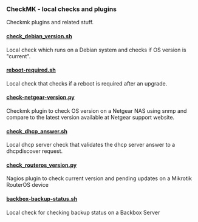 ### CheckMK - local checks and plugins
Checkmk plugins and related stuff.

#### [check_debian_version.sh](check_debian_version.sh)
Local check which runs on a Debian system and checks if OS version is "current".

#### [reboot-required.sh](reboot-required.sh)
Local check that checks if a reboot is required after an upgrade.

#### [check-netgear-version.py](check-netgear-version.py)
Checkmk plugin to check OS version on a Netgear NAS using snmp and compare to the latest version available at Netgear support website.

#### [check_dhcp_answer.sh](check_dhcp_answer.sh)
Local dhcp server check that validates the dhcp server answer to a dhcpdiscover request.

#### [check_routeros_version.py](check_routeros_version.py)
Nagios plugin to check current version and pending updates on a Mikrotik RouterOS device

#### [backbox-backup-status.sh](backbox-backup-status.sh)
Local check for checking backup status on a Backbox Server

